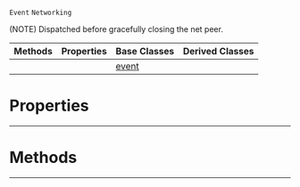  `Event` `Networking`



(NOTE) Dispatched before gracefully closing the net peer.

|Methods|Properties|Base Classes|Derived Classes|
|---|---|---|---|
| | |[event](https://github.com/zeroengineteam/ZeroDocs/blob/master/code_reference/class_reference/event.markdown)| |


 #  Properties


---  
 #  Methods


---  
 

 